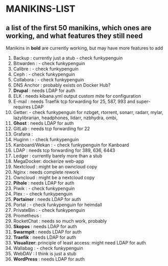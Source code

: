 # MANIKINS-LIST

## a list of the first 50 manikins, which ones are working, and what features they still need

Manikins in **bold** are currently working, but may have more features to add

1. Backup : currently just a stub - check funkypenguin
2. Bitwarden : - check funkypenguin
3. Calibre : - check funkypenguin
4. Ceph : - check funkypenguin
5. Collabora : - check funkypenguin
6. DNS Anchor : probably exists on Docker Hub?
7. **Drupal** : needs LDAP for auth
8. ELK : needs kibana.yml output custom mite for configuration
9. E-mail : needs Traefik tcp forwarding for 25, 587, 993 and super-requires LDAP
10. Getter: - check funkypenguin for nzbget, rtorrent, sonarr, radarr, mylar, lazylibrarian, headphones, lidarr, nzbhydra, ombi,
11. **Ghost** : needs LDAP for auth
12. GitLab : needs tcp forwarding for 22
13. Grafana :
14. Huginn : - check funkypenguin
15. Kanboard/Wekan : - check funkypenguin for Kanboard
16. LDAP : needs tcp forwarding for 389, 636, 6443
17. Ledger : currently barely more than a stub
18. MegaDocker: dockerize web-app
19. Nextcloud : might be an owncloud copy
20. Nginx : needs complete rework
21. Owncloud : might be a nextcloud copy
22. **Pihole** : needs LDAP for auth
23. Piwik : - check funkypenguin
24. Plex : - check funkypenguin
25. **Portainer** : needs LDAP for auth
26. Portal : - check funkypenguin for heimdall
27. PrivateBin : - check funkypenguin
28. Prometheus :
29. RocketChat : needs so much work, probably
30. **Skopos** : needs LDAP for auth
31. **Swarmpit** : needs LDAP for auth
32. **Traefik** : needs LDAP for auth
33. **Visualizer**: principle of least access: might need LDAP for auth
34. Wallabag : - check funkypenguin
35. WebDAV : I think is just a stub
36. **WordPress** : needs LDAP for auth
